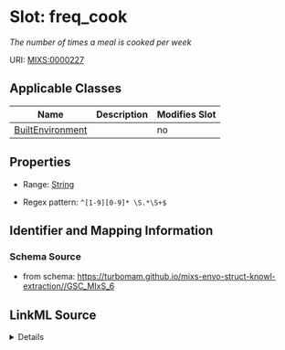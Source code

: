 # Slot: freq_cook


_The number of times a meal is cooked per week_



URI: [MIXS:0000227](https://w3id.org/mixs/0000227)



<!-- no inheritance hierarchy -->




## Applicable Classes

| Name | Description | Modifies Slot |
| --- | --- | --- |
[BuiltEnvironment](BuiltEnvironment.md) |  |  no  |







## Properties

* Range: [String](String.md)

* Regex pattern: `^[1-9][0-9]* \S.*\S+$`





## Identifier and Mapping Information







### Schema Source


* from schema: https://turbomam.github.io/mixs-envo-struct-knowl-extraction//GSC_MIxS_6




## LinkML Source

<details>
```yaml
name: freq_cook
description: The number of times a meal is cooked per week
title: frequency of cooking
notes:
- frequency
from_schema: https://turbomam.github.io/mixs-envo-struct-knowl-extraction//GSC_MIxS_6
rank: 1000
slot_uri: MIXS:0000227
multivalued: false
alias: freq_cook
domain_of:
- BuiltEnvironment
range: string
required: false
recommended: false
pattern: ^[1-9][0-9]* \S.*\S+$

```
</details>